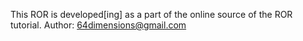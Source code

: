 This ROR is developed[ing] as a part of the online source of the ROR tutorial.
Author: 64dimensions@gmail.com
